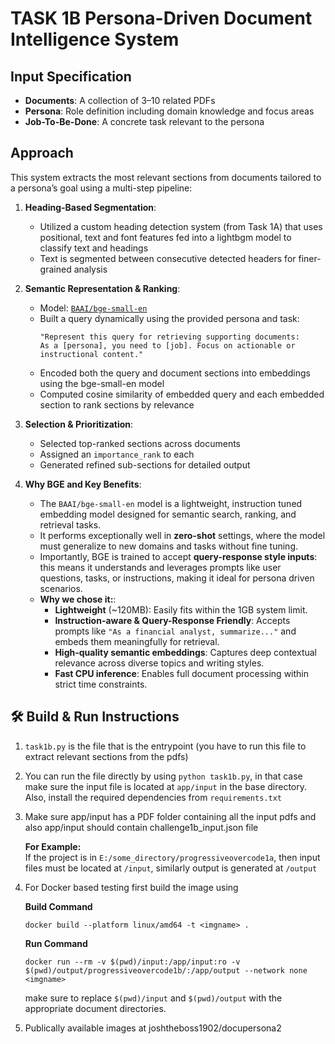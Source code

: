 # TASK 1B Persona-Driven Document Intelligence System

## Input Specification

- **Documents**: A collection of 3–10 related PDFs
- **Persona**: Role definition including domain knowledge and focus areas 
- **Job-To-Be-Done**: A concrete task relevant to the persona 

## Approach

This system extracts the most relevant sections from documents tailored to a persona’s goal using a multi-step pipeline:

1. **Heading-Based Segmentation**:
   - Utilized a custom heading detection system (from Task 1A) that uses positional, text and font features fed into a lightbgm model to classify text and headings
   - Text is segmented between consecutive detected headers for finer-grained analysis

2. **Semantic Representation & Ranking**:
   - Model: [`BAAI/bge-small-en`](https://huggingface.co/BAAI/bge-small-en)
   - Built a query dynamically using the provided persona and task:
     ```
     "Represent this query for retrieving supporting documents: 
     As a [persona], you need to [job]. Focus on actionable or instructional content."
     ```
   - Encoded both the query and document sections into embeddings using the bge-small-en model
   - Computed cosine similarity of embedded query and each embedded section to rank sections by relevance

3. **Selection & Prioritization**:
   - Selected top-ranked sections across documents
   - Assigned an `importance_rank` to each
   - Generated refined sub-sections for detailed output
  
4. **Why BGE and Key Benefits**:
   - The `BAAI/bge-small-en` model is a lightweight, instruction tuned embedding model designed for semantic search, ranking, and retrieval tasks.
   - It performs exceptionally well in **zero-shot** settings, where the model must generalize to new domains and tasks without fine tuning.
   - Importantly, BGE is trained to accept **query-response style inputs**: this means it understands and leverages prompts like user questions, tasks, or instructions, making it ideal for persona driven scenarios.
   - **Why we chose it:**:
     - **Lightweight** (~120MB): Easily fits within the 1GB system limit.
     - **Instruction-aware & Query-Response Friendly**: Accepts prompts like `"As a financial analyst, summarize..."` and embeds them meaningfully for retrieval.
     - **High-quality semantic embeddings**: Captures deep contextual relevance across diverse topics and writing styles.
     - **Fast CPU inference**: Enables full document processing within strict time constraints.
    
## 🛠 Build & Run Instructions

1. `task1b.py` is the file that is the entrypoint (you have to run this file to extract relevant sections from the pdfs)

2. You can run the file directly by using `python task1b.py`, in that case make sure the input file is located at `app/input` in the base directory.  
   Also, install the required dependencies from `requirements.txt`
3. Make sure app/input has a PDF folder containing all the input pdfs and also app/input should contain challenge1b_input.json file
   
   **For Example:**  
   If the project is in `E:/some_directory/progressiveovercode1a`, then input files must be located at `/input`, similarly output is generated at `/output`

4. For Docker based testing first build the image using

   **Build Command**
   ```
   docker build --platform linux/amd64 -t <imgname> .
   ```

   **Run Command**
   ```
   docker run --rm -v $(pwd)/input:/app/input:ro -v $(pwd)/output/progressiveovercode1b/:/app/output --network none <imgname>
   ```

   make sure to replace `$(pwd)/input` and `$(pwd)/output` with the appropriate document directories.

5. Publically available images at joshtheboss1902/docupersona2
    
     


